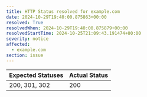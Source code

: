 ```yaml
---
title: HTTP Status resolved for example.com
date: 2024-10-29T19:40:00.875863+00:00
resolved: True
resolvedWhen: 2024-10-29T19:40:00.875879+00:00
resolvedStartTime: 2024-10-25T21:09:43.191474+00:00
severity: notice
affected:
  - example.com
section: issue
---
```


| Expected Statuses | Actual Status  |
|-------------------|----------------|
| 200, 301, 302 | 200 |
